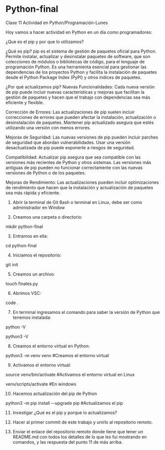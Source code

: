 # Python-final
Clase 11 Actividad en Python/Programación-Lunes 

Hoy vamos a hacer actividad en Python en un día como programadores:

¿Que es el pip y por que lo utilizamos?

¿Qué es pip?
pip es el sistema de gestión de paquetes oficial para Python. Permite instalar, actualizar y desinstalar paquetes de software, que son colecciones de módulos o bibliotecas de código, para el lenguaje de programación Python. Es una herramienta esencial para gestionar las dependencias de los proyectos Python y facilita la instalación de paquetes desde el Python Package Index (PyPI) y otros índices de paquetes.

¿Por qué actualizamos pip?
Nuevas Funcionalidades: Cada nueva versión de pip puede incluir nuevas características y mejoras que facilitan la gestión de paquetes y hacen que el trabajo con dependencias sea más eficiente y flexible.

Corrección de Errores: Las actualizaciones de pip suelen incluir correcciones de errores que pueden afectar la instalación, actualización o desinstalación de paquetes. Mantener pip actualizado asegura que estés utilizando una versión con menos errores.

Mejoras de Seguridad: Las nuevas versiones de pip pueden incluir parches de seguridad que abordan vulnerabilidades. Usar una versión desactualizada de pip puede exponerte a riesgos de seguridad.

Compatibilidad: Actualizar pip asegura que sea compatible con las versiones más recientes de Python y otros sistemas. Las versiones más antiguas de pip pueden no funcionar correctamente con las nuevas versiones de Python o de los paquetes.

Mejoras de Rendimiento: Las actualizaciones pueden incluir optimizaciones de rendimiento que hacen que la instalación y actualización de paquetes sea más rápida y eficiente.

1. Abrir la terminal de Git Bash o terminal en Linux, debe ser como administrador en Window

2. Creamos una carpeta o directorio: 

mkdir python-final

3. Entramos en ella: 

cd python-final

4. Iniciamos el repositorio:

git init

5. Creamos un archivo:

touch finales.py

6. Abrimos VSC:

code .

7. En terminal ingresamos el comando para saber la versión de Python que tenemos instalada:

python -V

python3 -V

8. Creamos el entorno virtual en Python:

python3 -m venv venv #Creamos el entorno virtual

9. Activamos el entorno virtual:

source venv/bin/activate #Activamos el entorno virtual en Linux

venv/scripts/activate #En windows

10. Hacemos actualización del pip de Python

python3 -m pip install --upgrade pip #Actualizamos el pip

11. Investigar ¿Qué es el pip y porque lo actualizamos?

12. Hacer al primer commit de este trabajo y unirlo al repositorio remoto.

13. Enviar el enlace del repositorio remoto donde tiene que tener un README.md con todos los detalles de lo que les fui mostrando en comandos, y las respuesta del punto 11 de más arriba.
